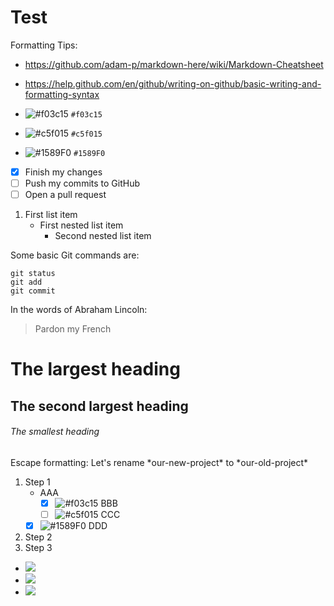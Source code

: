 # Test

Formatting Tips:
- https://github.com/adam-p/markdown-here/wiki/Markdown-Cheatsheet
- https://help.github.com/en/github/writing-on-github/basic-writing-and-formatting-syntax

- ![#f03c15](https://placehold.it/15/f03c15/000000?text=+) `#f03c15`
- ![#c5f015](https://placehold.it/15/c5f015/000000?text=+) `#c5f015`
- ![#1589F0](https://placehold.it/15/1589F0/000000?text=+) `#1589F0`

- [x] Finish my changes
- [ ] Push my commits to GitHub
- [ ] Open a pull request

1. First list item
   - First nested list item
     - Second nested list item

Some basic Git commands are:
```
git status
git add
git commit
```

In the words of Abraham Lincoln:

> Pardon my French

# The largest heading
## The second largest heading
###### The smallest heading

Escape formatting:
Let's rename \*our-new-project\* to \*our-old-project\*

1. Step 1
   - AAA
     - [x] ![#f03c15](https://placehold.it/15/f03c15/000000?text=+) BBB
     - [ ] ![#c5f015](https://placehold.it/15/c5f015/000000?text=+) CCC
   - [x] ![#1589F0](https://placehold.it/15/1589F0/000000?text=+) DDD
2. Step 2
3. Step 3


 - ![](https://placehold.it/15/ffffff/ff0000?text=hello)
 - ![](https://placehold.it/15/ffffff/ff0000?text=hello)
 - ![](https://placehold.it/15/1589F0/000000?text=+)
